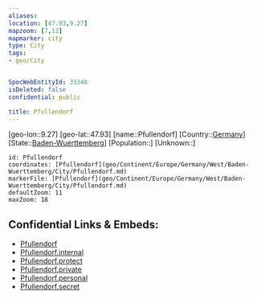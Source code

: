 ```yaml
---
aliases: 
location: [47.93,9.27]
mapzoom: [7,12] 
mapmarker: city 
type: City
tags:
- geo/City


SpocWebEntityId: 33348
isDeleted: false
confidential: public

title: Pfullendorf
---
```

[geo-lon::9.27]
[geo-lat::47.93]
[name::Pfullendorf]
[Country::[Germany](geo/Continent/Europe/Germany.md)]
[State::[Baden-Wuerttemberg](geo/Continent/Europe/Germany/West/Baden-Wuerttemberg.md)]
[Population::]
[Unknown::]


```leaflet
id: Pfullendorf
coordinates: [Pfullendorf](geo/Continent/Europe/Germany/West/Baden-Wuerttemberg/City/Pfullendorf.md)
markerFile: [Pfullendorf](geo/Continent/Europe/Germany/West/Baden-Wuerttemberg/City/Pfullendorf.md)
defaultZoom: 11 
maxZoom: 18
```


## Confidential Links & Embeds: 
- [Pfullendorf](../../../../../../../../_public/geo/Continent/Europe/Germany/West/Baden-Wuerttemberg/City/Pfullendorf.md) 
- [Pfullendorf.internal](../../../../../../../../_internal/geo/Continent/Europe/Germany/West/Baden-Wuerttemberg/City/Pfullendorf.internal.md) 
- [Pfullendorf.protect](../../../../../../../../_protect/geo/Continent/Europe/Germany/West/Baden-Wuerttemberg/City/Pfullendorf.protect.md) 
- [Pfullendorf.private](../../../../../../../../_private/geo/Continent/Europe/Germany/West/Baden-Wuerttemberg/City/Pfullendorf.private.md) 
- [Pfullendorf.personal](../../../../../../../../_personal/geo/Continent/Europe/Germany/West/Baden-Wuerttemberg/City/Pfullendorf.personal.md) 
- [Pfullendorf.secret](../../../../../../../../_secret/geo/Continent/Europe/Germany/West/Baden-Wuerttemberg/City/Pfullendorf.secret.md) 

